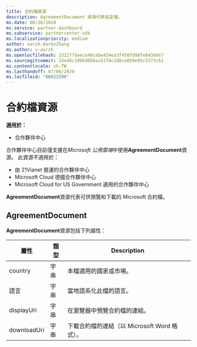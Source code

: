 ```yaml
---
title: 合約檔資源
description: AgreementDocument 資源代表協定檔。
ms.date: 08/28/2019
ms.service: partner-dashboard
ms.subservice: partnercenter-sdk
ms.localizationpriority: medium
author: aarzh-AaronZhang
ms.author: v-aarzh
ms.openlocfilehash: 233277daece48cebe434ea3f458fd98fe6436de7
ms.sourcegitcommit: 33e48c19b6d05bacb1f8c2d8ce859e95c5373c61
ms.contentlocale: zh-TW
ms.lasthandoff: 07/06/2020
ms.locfileid: "86022596"
---
```

# <a name="agreement-document-resources"></a>合約檔資源

**適用於：**

- 合作夥伴中心

合作夥伴中心目前僅支援在*Microsoft 公用雲端*中使用**AgreementDocument**資源。 此資源不適用於：

- 由 21Vianet 營運的合作夥伴中心
- Microsoft Cloud 德國合作夥伴中心
- Microsoft Cloud for US Government 適用的合作夥伴中心

**AgreementDocument**資源代表可供預覽和下載的 Microsoft 合約檔。

## <a name="agreementdocument"></a>AgreementDocument

**AgreementDocument**資源包括下列屬性：

| 屬性       | 類型   | Description                                                                                               |
|----------------|--------|-----------------------------------------------------------------------------------------------------------|
| country | 字串 | 本檔適用的國家或市場。 |
| 語言 | 字串 | 當地語系化此檔的語言。 |
| displayUri | 字串 | 在瀏覽器中預覽合約檔的連結。  |
| downloadUri |字串 | 下載合約檔的連結（以 Microsoft Word 格式）。 |
